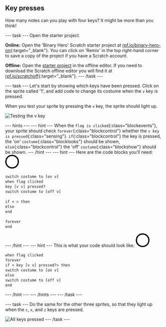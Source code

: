 ## Key presses

How many notes can you play with four keys? It might be more than you think!

--- task ---
Open the starter project.

**Online:** Open the 'Binary Hero' Scratch starter project at [rpf.io/binary-hero-on](http://rpf.io/binary-hero-on){:target="_blank"}. You can click on 'Remix' in the top right-hand corner to save a copy of the project if you have a Scratch account.

**Offline:** Open the [starter project](resources/binary-hero.sb2) in the offline editor. If you need to download the Scratch offline editor you will find it at [rpf.io/scratchoff](http://rpf.io/scratchoff){:target="_blank"}.
--- /task ---

--- task ---
Let's start by showing which keys have been pressed. Click on the sprite called '1', and add code to change its costume when the `v` key is pressed.

When you test your sprite by pressing the `v` key, the sprite should light up.

![Testing the v key](images/1-test.png)

--- hints ---
--- hint ---
When the `flag is clicked`{:class="blockevents"}, your sprite should check `forever`{:class="blockcontrol"} whether the `v key is pressed`{:class="sensing"}. `if`{:class="blockcontrol"} the key is pressed, the 'on' `costume`{:class="blocklooks"} should be shown, `else`{:class="blockcontrol"} the 'off' `costume`{:class="blockshow"} should be shown.
--- /hint ---
--- hint ---
Here are the code blocks you'll need:
![costume](images/1.png)
```blocks
switch costume to [on v]
when flag clicked
key [v v] pressed?
switch costume to [off v]

if < > then
else
end

forever
end
```
--- /hint ---
--- hint ---
This is what your code should look like:
![costume](images/1.png)
```blocks
when flag clicked
forever
if < key [v v] pressed?> then
switch costume to [on v]
else
switch costume to [off v]
end
```
--- /hint ---
--- /hints ---
--- /task ---

--- task ---
Do the same for the other three sprites, so that they light up when the `c`, `x`, and `z` keys are pressed.

![All keys pressed](images/all-key-presses.png)
--- /task ---
